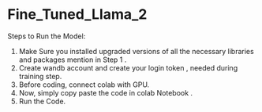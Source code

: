 # Fine_Tuned_Llama_2
Steps to Run the Model:

1. Make Sure you installed upgraded versions of all the necessary libraries and packages mention in Step 1 .
2. Create wandb account and create your login token , needed during training step.
3. Before coding, connect colab with GPU.
4. Now, simply copy paste the code in colab Notebook .
5. Run the Code.

